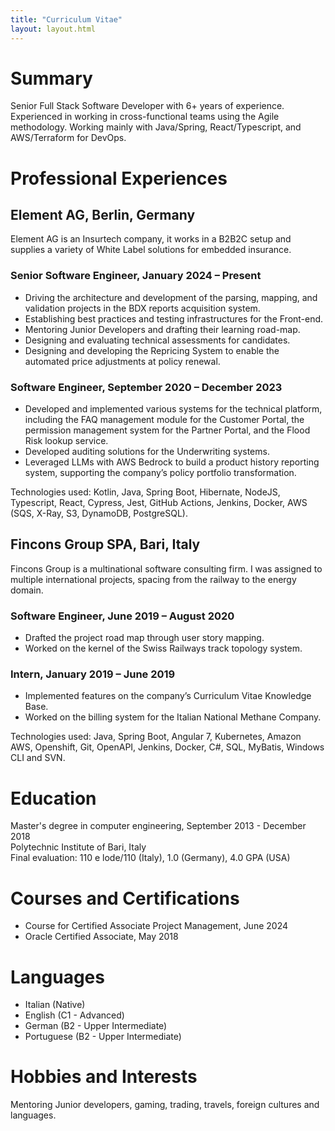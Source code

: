 ```yaml
---
title: "Curriculum Vitae"
layout: layout.html
---
```


# Summary
Senior Full Stack Software Developer with 6+ years of experience. Experienced in working in cross-functional teams using the Agile methodology. Working mainly with Java/Spring, React/Typescript, and AWS/Terraform for DevOps.

# Professional Experiences

## Element AG, Berlin, Germany
Element AG is an Insurtech company, it works in a B2B2C setup and supplies a variety of White Label solutions for embedded insurance.

### Senior Software Engineer, January 2024 – Present
- Driving the architecture and development of the parsing, mapping, and validation projects in the BDX reports acquisition system.
- Establishing best practices and testing infrastructures for the Front-end.
- Mentoring Junior Developers and drafting their learning road-map.
- Designing and evaluating technical assessments for candidates.
- Designing and developing the Repricing System to enable the automated price adjustments at policy renewal.

### Software Engineer, September 2020 – December 2023
- Developed and implemented various systems for the technical platform, including the FAQ management module for the Customer Portal, the permission management system for the Partner Portal, and the Flood Risk lookup service.
- Developed auditing solutions for the Underwriting systems.
- Leveraged LLMs with AWS Bedrock to build a product history reporting system, supporting the company’s policy portfolio transformation.

Technologies used: Kotlin, Java, Spring Boot, Hibernate, NodeJS, Typescript, React, Cypress, Jest, GitHub Actions, Jenkins, Docker, AWS (SQS, X-Ray, S3, DynamoDB, PostgreSQL).

## Fincons Group SPA, Bari, Italy
Fincons Group is a multinational software consulting firm. I was assigned to multiple international projects, spacing from the railway to the energy domain.

### Software Engineer, June 2019 – August 2020
- Drafted the project road map through user story mapping.
- Worked on the kernel of the Swiss Railways track topology system.

### Intern, January 2019 – June 2019
- Implemented features on the company’s Curriculum Vitae Knowledge Base.
- Worked on the billing system for the Italian National Methane Company.

Technologies used: Java, Spring Boot, Angular 7, Kubernetes, Amazon AWS, Openshift, Git, OpenAPI, Jenkins, Docker, C#, SQL, MyBatis, Windows CLI and SVN.

# Education
Master's degree in computer engineering, September 2013 - December 2018  
Polytechnic Institute of Bari, Italy  
Final evaluation: 110 e lode/110 (Italy), 1.0 (Germany), 4.0 GPA (USA)

# Courses and Certifications
- Course for Certified Associate Project Management, June 2024  
- Oracle Certified Associate, May 2018

# Languages
- Italian (Native)
- English (C1 - Advanced)
- German (B2 - Upper Intermediate)
- Portuguese (B2 - Upper Intermediate)

# Hobbies and Interests
Mentoring Junior developers, gaming, trading, travels, foreign cultures and languages.